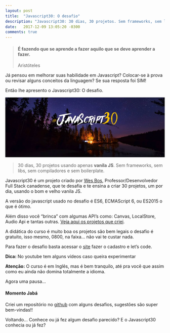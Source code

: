 ```yaml
---
layout: post
title:  "Javascript30: O desafio"
description: "Javascript30: 30 dias, 30 projetos. Sem frameworks, sem libs, sem compiladores e sem boilerplate"
date:   2017-12-09 13:05:20 -0300
comments: true
---
```


> #### É fazendo que se aprende a fazer aquilo que se deve aprender a fazer.
> Aristóteles

Já pensou em melhorar suas habilidade em Javascript? Colocar-se à prova ou revisar alguns conceitos da linguagem? Se sua resposta foi SIM!

Então lhe apresento o Javascript30: O desafio.

![Logo Javascript30](/assets/img/posts/javascript30-the-challenge.jpg)

> 30 dias, 30 projetos usando apenas __vanila JS__. Sem frameworks, sem libs, sem compiladores e sem boilerplate.

Javascript30 é um projeto criado por [Wes Bos](http://wesbos.com), Professor/Desenvolvedor Full Stack canadense, que te desafia e te ensina a criar 30 projetos, um por dia, usando o bom e velho vanila JS.

A versão do javascript usado no desafio é ES6, ECMAScript 6, ou ES2015 o que é ótimo. 

Além disso você “brinca” com algumas API’s como: Canvas, LocalStore, Audio Api e tantas outras. [Veja aqui os projetos que criei](https://codepen.io/collection/AZLQEe/).

A didática do curso é muito boa os projetos são bem legais o desafio é gratuito, isso mesmo, 0800, na faixa… não vai te custar nada. 

Para fazer o desafio basta acessar o [site](https://javascript30.com) fazer o cadastro e let’s code. 

__Dica:__ No youtube tem alguns vídeos caso queira experimentar

__Atenção:__ O curso é em Inglês, mas é bem tranquilo, até pra você que assim como eu ainda não domina totalmente a idioma.

Agora uma pausa...

#### Momento Jabá

Criei um repositório no [github](https://github.com/AlexsandroSA/daily-programming-challenges) com alguns desafios, sugestões são super bem-vindas!!

Voltando… Conhece ou já fez algum desafio parecido? E o Javascript30 conhecia ou já fez? 

